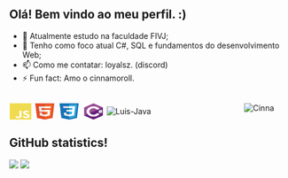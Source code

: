 ## Olá! Bem vindo ao meu perfil. :) 

- 🔭 Atualmente estudo na faculdade FIVJ;
- 🌱 Tenho como foco atual C#, SQL e fundamentos do desenvolvimento Web;
- 📫 Como me contatar: loyalsz. (discord)
- ⚡ Fun fact: Amo o cinnamoroll.

<div style="display: inline_block"><br>
  
  <img align="center" alt="Luis-Js" height="30" width="40" src="https://raw.githubusercontent.com/devicons/devicon/master/icons/javascript/javascript-plain.svg">
  <img align="center" alt="Luis-HTML" height="30" width="40" src="https://raw.githubusercontent.com/devicons/devicon/master/icons/html5/html5-original.svg">
  <img align="center" alt="Luis-CSS" height="30" width="40" src="https://raw.githubusercontent.com/devicons/devicon/master/icons/css3/css3-original.svg">
  <img align="center" alt="Luis-Csharp" height="30" width="40" src="https://raw.githubusercontent.com/devicons/devicon/master/icons/csharp/csharp-original.svg">
  <img align="center" alt="Luis-Java" height="30" width="40" src="https://raw.githubusercontent.com/jmnote/z-icons/master/svg/java.svg">
  <img align="right" alt="Cinna" height="80" width="80" src="https://media.tenor.com/P5EJALTMklMAAAAi/cinnamoroll.gif">
  
</div>

## GitHub statistics! 
<div>
    <img src="https://github-readme-stats.vercel.app/api?username=1Luisin&theme=transparent&show_icons=true&bg_color=000&title_color=FFF&text_color=FFF&border_radius=10&count_private=true" height="130">
    <img src="https://github-readme-stats.vercel.app/api/top-langs/?username=1Luisin&" height="130">
</div>

